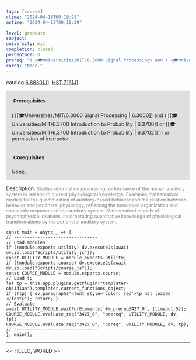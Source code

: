 ```yaml
---
tags: [course]
ctime: "2024-04-18T00:19:29"
mstime: "2024-04-18T00:19:29"

level: graduate
subject: 
university: mit
completion: closed
percentage: 0
prereq: "( <🎓Universities/MIT/6.3000 Signal Processing> and ( <🎓Universities/MIT/6.3700 Introduction to Probability> or <🎓Universities/MIT/6.3700 Introduction to Probability> )) or permission of instructor"
coreq: "None."
---
```


catalog [6.8830[J]](http://student.mit.edu/catalog/m6d.html#6.8830), [HST.716[J]](http://student.mit.edu/catalog/mHSTb.html#HST.716)

<span style="display: block; padding: 15px; background-color: rgb(100, 100, 100, 0.2);"><font id="m_prereq3427_0" style="display: block; font-family: Arial, sans-serif; font-weight: bold; padding: 5px">Prerequisites</font><br><span id="prereq3427_0">( [[🎓Universities/MIT/6.3000 Signal Processing | 6.3000]] and ( [[🎓Universities/MIT/6.3700 Introduction to Probability | 6.3700]] or [[🎓Universities/MIT/6.3700 Introduction to Probability | 6.3702]] )) or permission of instructor</span></span>
<span style="display: block; padding: 15px; background-color: rgb(100, 100, 100, 0.2);"><font id="m_coreq3427_0" style="display: block; font-family: Arial, sans-serif; font-weight: bold; padding: 5px">Corequisites</font><br><span id="coreq3427_0">None.</span></span>

<font style="">Description:</font>
<font style="color: grey; font-size: 0.8rem;">Studies information processing performance of the human auditory system in relation to current physiological knowledge. Examines mathematical models for the quantification of auditory-based behavior and the relation between behavior and peripheral physiology, reflecting the tono-topic organization and stochastic responses of the auditory system. Mathematical models of psychophysical relations, incorporating quantitative knowledge of physiological transformations by the peripheral auditory system.</font>

```dataviewjs
const main = async _ => {
// --------------------------------
// Load modules
if (!module.exports.utility) dv.executeJs(await dv.io.load("Scripts/utility.js"));
const UTILITY_MODULE = module.exports.utility;
if (!module.exports.course) dv.executeJs(await dv.io.load("Scripts/course.js"));
const COURSE_MODULE = module.exports.course;
// Load tp
let tp = this.app.plugins.getPlugin("templater-obsidian").templater.current_functions_object;
if (!tp) { dv.paragraph("<font style='color: red'>tp not loaded!</font>"); return; }
// Evaluate
await UTILITY_MODULE.waitForElements(`#m_prereq3427_0`, {timeout:5});
COURSE_MODULE.evaluate_req("3427_0", "prereq", UTILITY_MODULE, dv, tp);
COURSE_MODULE.evaluate_req("3427_0", "coreq", UTILITY_MODULE, dv, tp);
// --------------------------------
}; main();
```

---

<< HELLO, WORLD >>
